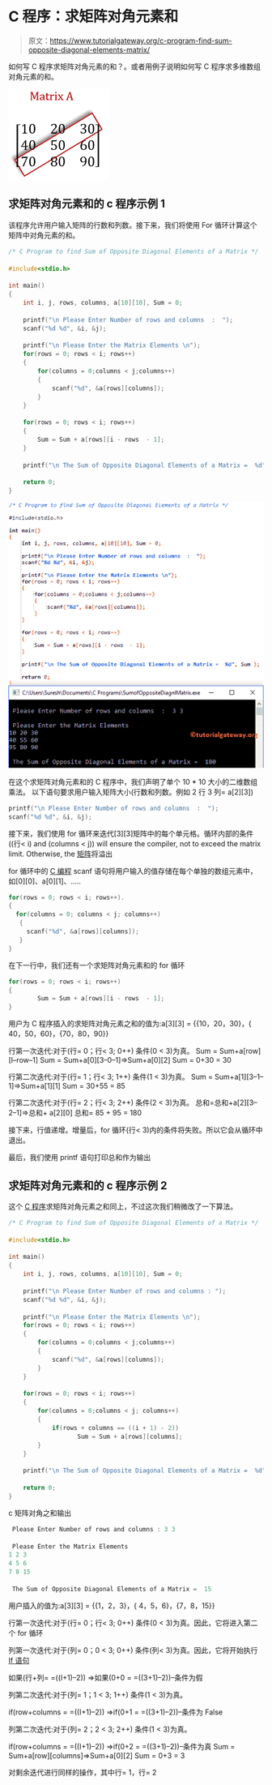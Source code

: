 # C 程序：求矩阵对角元素和

> 原文：<https://www.tutorialgateway.org/c-program-find-sum-opposite-diagonal-elements-matrix/>

如何写 C 程序求矩阵对角元素的和？。或者用例子说明如何写 C 程序求多维数组对角元素的和。

![C Program to find Sum of Opposite Diagonal Elements of a Matrix 1](img/7b105db74435027100d95f4544e095d4.png)

## 求矩阵对角元素和的 c 程序示例 1

该程序允许用户输入矩阵的行数和列数。接下来，我们将使用 For 循环计算这个矩阵中对角元素的和。

```c
/* C Program to find Sum of Opposite Diagonal Elements of a Matrix */

#include<stdio.h>

int main()
{
 	int i, j, rows, columns, a[10][10], Sum = 0;

 	printf("\n Please Enter Number of rows and columns  :  ");
 	scanf("%d %d", &i, &j);

 	printf("\n Please Enter the Matrix Elements \n");
 	for(rows = 0; rows < i; rows++)
  	{
   		for(columns = 0;columns < j;columns++)
    	{
      		scanf("%d", &a[rows][columns]);
    	}
  	}

 	for(rows = 0; rows < i; rows++)
  	{
   		Sum = Sum + a[rows][i - rows  - 1];
  	}

 	printf("\n The Sum of Opposite Diagonal Elements of a Matrix =  %d", Sum );

 	return 0;
}
```

![C Program to find Sum of Opposite Diagonal Elements of a Matrix 2](img/ef93a0888101e3b67c0e95b95995035d.png)

在这个求矩阵对角元素和的 C 程序中，我们声明了单个 10 * 10 大小的二维数组乘法。
以下语句要求用户输入矩阵大小(行数和列数。例如 2 行 3 列= a[2][3])

```c
printf("\n Please Enter Number of rows and columns  :  ");
scanf("%d %d", &i, &j);
```

接下来，我们使用 for 循环来迭代[3][3]矩阵中的每个单元格。循环内部的条件((行< i) and (columns < j)) will ensure the compiler, not to exceed the matrix limit. Otherwise, the [矩阵](https://www.tutorialgateway.org/two-dimensional-array-in-c/)将溢出

for 循环中的 [C 编程](https://www.tutorialgateway.org/c-programming/) scanf 语句将用户输入的值存储在每个单独的数组元素中，如[0][0]、a[0][1]、…..

```c
for(rows = 0; rows < i; rows++).
{
  for(columns = 0; columns < j; columns++)
   {
     scanf("%d", &a[rows][columns]);
   }
}
```

在下一行中，我们还有一个求矩阵对角元素和的 for 循环

```c
for(rows = 0; rows < i; rows++)
{
   		Sum = Sum + a[rows][i - rows  - 1];
}
```

用户为 C 程序插入的求矩阵对角元素之和的值为:a[3][3] = {{10，20，30}，{ 40，50，60}，{70，80，90}}

行第一次迭代:对于(行= 0；行< 3; 0++)
条件(0 < 3)为真。
Sum = Sum+a[row][I–row–1]
Sum = Sum+a[0][3–0–1]=>Sum+a[0][2]
Sum = 0+30 = 30

行第二次迭代:对于(行= 1；行< 3; 1++)
条件(1 < 3)为真。
Sum = Sum+a[1][3–1–1]=>Sum+a[1][1]
Sum = 30+55 = 85

行第二次迭代:对于(行= 2；行< 3; 2++)
条件(2 < 3)为真。
总和=总和+a[2][3–2–1]=>总和+ a[2][0]
总和= 85 + 95 = 180

接下来，行值递增。增量后，for 循环(行< 3)内的条件将失败。所以它会从循环中退出。

最后，我们使用 printf 语句打印总和作为输出

## 求矩阵对角元素和的 c 程序示例 2

这个 [C 程序](https://www.tutorialgateway.org/c-programming-examples/)求矩阵对角元素之和同上，不过这次我们稍微改了一下算法。

```c
/* C Program to find Sum of Opposite Diagonal Elements of a Matrix */

#include<stdio.h>

int main()
{
 	int i, j, rows, columns, a[10][10], Sum = 0;

 	printf("\n Please Enter Number of rows and columns : ");
 	scanf("%d %d", &i, &j);

 	printf("\n Please Enter the Matrix Elements \n");
 	for(rows = 0; rows < i; rows++)
  	{
   		for(columns = 0;columns < j;columns++)
    	{
      		scanf("%d", &a[rows][columns]);
    	}
  	}

 	for(rows = 0; rows < i; rows++)
  	{
  		for(columns = 0;columns < j; columns++)
  		{
  			if(rows + columns == ((i + 1) - 2))
  			       Sum = Sum + a[rows][columns];
		}
  	}

 	printf("\n The Sum of Opposite Diagonal Elements of a Matrix =  %d", Sum );

 	return 0;
}
```

c 矩阵对角之和输出

```c
 Please Enter Number of rows and columns : 3 3

 Please Enter the Matrix Elements 
1 2 3
4 5 6
7 8 15

 The Sum of Opposite Diagonal Elements of a Matrix =  15
```

用户插入的值为:a[3][3] = {{1，2，3}，{ 4，5，6}，{7，8，15}}

行第一次迭代:对于(行= 0；行< 3; 0++)
条件(0 < 3)为真。因此，它将进入第二个 for 循环

列第一次迭代:对于(列= 0；0 < 3; 0++)
条件(列< 3)为真。因此，它将开始执行 [If 语句](https://www.tutorialgateway.org/if-statement-in-c/)

如果(行+列= =((I+1)–2))
=>如果(0+0 = =((3+1)–2))–条件为假

列第二次迭代:对于(列= 1；1 < 3; 1++)
条件(1 < 3)为真。

if(row+columns = =((I+1)–2))
=>if(0+1 = =((3+1)–2))–条件为 False

列第二次迭代:对于(列= 2；2 < 3; 2++)
条件(1 < 3)为真。

if(row+columns = =((I+1)–2))
=>if(0+2 = =((3+1)–2))–条件为真
Sum = Sum+a[row][columns]=>Sum+a[0][2]
Sum = 0+3 = 3

对剩余迭代进行同样的操作，其中行= 1，行= 2